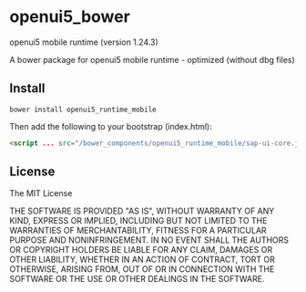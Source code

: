 openui5_bower
=============

openui5 mobile runtime (version 1.24.3)

A bower package for openui5 mobile runtime - optimized (without dbg files)

## Install
```shell
bower install openui5_runtime_mobile
```

Then add the following to your bootstrap (index.html):
```html
<script ... src="/bower_components/openui5_runtime_mobile/sap-ui-core.js"  ...></script>
```
## License

The MIT License

THE SOFTWARE IS PROVIDED "AS IS", WITHOUT WARRANTY OF ANY KIND, EXPRESS OR IMPLIED, INCLUDING BUT NOT LIMITED TO THE WARRANTIES OF MERCHANTABILITY, FITNESS FOR A PARTICULAR PURPOSE AND NONINFRINGEMENT. IN NO EVENT SHALL THE AUTHORS OR COPYRIGHT HOLDERS BE LIABLE FOR ANY CLAIM, DAMAGES OR OTHER LIABILITY, WHETHER IN AN ACTION OF CONTRACT, TORT OR OTHERWISE, ARISING FROM, OUT OF OR IN CONNECTION WITH THE SOFTWARE OR THE USE OR OTHER DEALINGS IN THE SOFTWARE.
